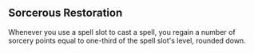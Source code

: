 ## Sorcerous Restoration
Whenever you use a spell slot to cast a spell, you regain a number of sorcery points equal to one-third of the spell slot's level, rounded down.

<!--

-<< CHANGES >>-
- gutted and discarded old ability features
- grants sorcery points whenever a spell slot is used

-<< TODO >>-
- none

-<< COMMENTARY >>-
- this ability should be an engine to fuel the never-ending sorcerery points train
- really it isn't never ending but that's the feel we are going for
- capstones need to be really attractive to players so they stick it out to 20th level

-->
